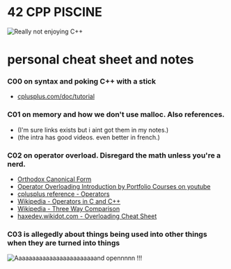 # 42 CPP PISCINE
![Really not enjoying C++](https://i.imgur.com/i8SACMK.png)

# personal cheat sheet and notes
### C00 on syntax and poking C++ with a stick
- [cplusplus.com/doc/tutorial](https://cplusplus.com/doc/tutorial/)


### C01 on memory and how we don't use malloc. Also references.
- (I'm sure links exists but i aint got them in my notes.)
- (the intra has good videos. even better in french.)

### C02 on operator overload. Disregard the math unless you're a nerd.
- [Orthodox Canonical Form](https://www.francescmm.com/orthodox-canonical-class-form/)
- [Operator Overloading Introduction by Portfolio Courses on youtube](https://www.youtube.com/watch?v=9tHu4mWtrnM&ab_channel=PortfolioCourses)
- [cplusplus reference - Operators](https://en.cppreference.com/w/cpp/language/operators)
- [Wikipedia - Operators in C and C++](https://en.wikipedia.org/wiki/Operators_in_C_and_C%2B%2B)
- [Wikipedia - Three Way Comparison](https://en.wikipedia.org/wiki/Three-way_comparison)
- [haxedev.wikidot.com - Overloading Cheat Sheet](http://haxedev.wikidot.com/article:operator-overloading-cheatsheet)

### C03 is allegedly about things being used into other things when they are turned into things
![Aaaaaaaaaaaaaaaaaaaaaaaand opennnnn !!!](https://i.imgur.com/Da2gsCR.png)